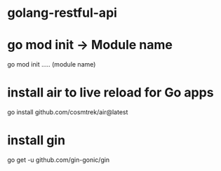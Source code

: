 # golang-restful-api

# go mod init -> Module name
go mod init .....  (module name)

# install air to live reload for Go apps
go install github.com/cosmtrek/air@latest

# install gin
go get -u github.com/gin-gonic/gin
